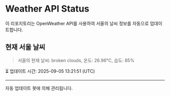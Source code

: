 
# Weather API Status

이 리포지토리는 OpenWeather API를 사용하여 서울의 날씨 정보를 자동으로 업데이트합니다.

## 현재 서울 날씨
> 서울의 현재 날씨: broken clouds, 온도: 26.96°C, 습도: 85%

⏳ 업데이트 시간: 2025-09-05 13:21:51 (UTC)

---
자동 업데이트 봇에 의해 관리됩니다.
